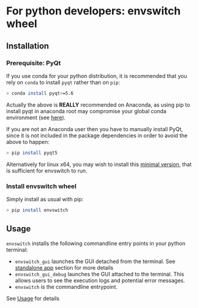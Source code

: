 # For python developers: envswitch wheel

## Installation

### Prerequisite: PyQt

If you use conda for your python distribution, it is recommended that you rely on `conda` to install `pyqt` rather than on `pip`:

```bash
> conda install pyqt>=5.6
```

Actually the above is **REALLY** recommended on Anaconda, as using pip to install pyqt in anaconda root may compromise your global conda environment (see [here](https://github.com/ContinuumIO/anaconda-issues/issues/1970)). 

If you are not an Anaconda user then you have to manually install PyQt, since it is not included in the package dependencies in order to avoid the above to happen: 

```bash
> pip install pyqt5
```

Alternatively for linux x64, you may wish to install this [minimal version](https://github.com/smarie/PyQt5-minimal), that is sufficient for envswitch to run.


### Install envswitch wheel

Simply install as usual with pip:

```bash
> pip install envswitch
```


## Usage

`envswitch` installs the following commandline entry points in your python terminal:

* `envswitch_gui` launches the GUI detached from the terminal. See [standalone app](./standalone) section for more details
* `envswitch_gui_debug` launches the GUI attached to the terminal. This allows users to see the execution logs and potential error messages.
* `envswitch` is the commandline entrypoint.

See [Usage](./index#usage) for details